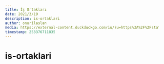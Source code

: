 ```yaml
---
title: İş Ortakları
date: 2021/3/19
description: is-ortaklari
author: onurilaslan
media: https://external-content.duckduckgo.com/iu/?u=https%3A%2F%2Fstatic.vecteezy.com%2Fsystem%2Fresources%2Fpreviews%2F000%2F516%2F864%2Fnon_2x%2Ftwo-business-man-on-a-deal-vector.png&f=1&nofb=1
timestamp: 253376711835
---
```


# is-ortaklari
